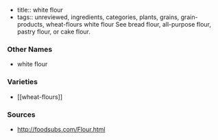 - title:: white flour
- tags:: unreviewed, ingredients, categories, plants, grains, grain-products, wheat-flours
white flour See bread flour, all-purpose flour, pastry flour, or cake flour.

### Other Names

* white flour

### Varieties

* [[wheat-flours]]

### Sources
* http://foodsubs.com/Flour.html
